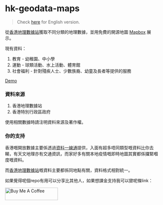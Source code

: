 # hk-geodata-maps

> Check [here](README-EN.md) for English version.

從[香港地理數據站](https://geodata.gov.hk/gs/)獲取不同分類的地理數據，並用免費的開源地圖 [Mapbox](https://www.mapbox.com/) 展示。

現有資料：
1. 教育 - 幼稚園、中小學
2. 運動 - 球類活動、水上活動、體育館
3. 社會福利 - 針對殘疾人士、少數族裔、幼童及長者等提供的服務

[Demo](https://demching.github.io/hk-geodata-maps/)

### 資料來源
1. 香港地理數據站
2. 香港特別行政區政府

使用相關數據時請注明資料來源及著作權。

### 你的支持
香港嘅開放數據主要係透過[資料一線通](https://data.gov.hk/)提供，入面有超多唔同類型嘅資料比你去睇，有天文地理亦有交通資訊，而家好多有關本地疫情嘅即時地圖其實都係攞緊嗰度嘅資料。

而[香港地理數據站](https://geodata.gov.hk/gs/)嘅資料主要都係同地點有關，資料格式相對統一。

如果覺得呢個repo有用可以分享比其他人，如果想課金支持我可以撳呢條link：

<a href="https://www.buymeacoffee.com/demching" target="_blank"><img src="https://cdn.buymeacoffee.com/buttons/default-orange.png" alt="Buy Me A Coffee" height="41" width="174"></a>